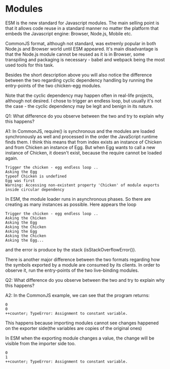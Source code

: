 # Modules

ESM is the new standard for Javascript modules. The main selling point is that it allows code reuse in a standard manner no matter the platform that embeds the Javascript engine: Browser, Node.js, Mobile etc.

CommonJS format, although not standard, was extremly popular in both Node.js and Browser world until ESM appeared.
It's main disadvantage is that the Node.js module cannot be reused as it is in Browser, some transpiling and packaging is necessary - babel and webpack being the most used tools for this task.

Besides the short description above you will also notice the difference between the two regarding cyclic dependency handling by running the entry-points of the two chicken-egg modules.

Note that the cyclic dependency may happen often in real-life projects, although not desired. I chose to trigger an endless loop, but usually it's not the case - the cyclic dependency may be legit and benign in its nature.

Q1: What difference do you observe between the two and try to explain why this happens?

A1: In CommonJS, require() is synchronous and the modules are loaded synchronously as well and processed
in the order the JavaScript runtime finds them. I think this means that from index exists an instance
of Chicken and from Chicken an instance of Egg. But when Egg wants to call a new instance of Chicken,
it doesn't exist, because the require cannot be loaded again.

    Trigger the chicken - egg endless loop ..
    Asking the Egg
    typeof Chicken is undefined
    Egg was first
    Warning: Accessing non-existent property 'Chicken' of module exports inside circular dependency

In ESM, the module loader runs in asynchronous phases. So there are creating as many instances as possible.
Here appears the loop

    Trigger the chicken - egg endless loop ..
    Asking the Chicken
    Asking the Egg
    Asking the Chicken
    Asking the Egg
    Asking the Chicken
    Asking the Egg...
and the error is produce by the stack (isStackOverflowError()).

There is another major difference between the two formats regarding how the symbols exported by a module are consumed by its clients. In order to observe it, run the entry-points of the two live-binding modules.

Q2: What difference do you observe between the two and try to explain why this happens?

A2: In the CommonJS example, we can see that the program returns:

    0
    0
    ++counter; TypeError: Assignment to constant variable.

This happens because importing modules cannot see changes 
happened on the exporter side(the variables are copies of the original ones) 

In ESM when the exporting module changes a value, the change will be  visible from the importer side too.

    0
    1
    ++counter; TypeError: Assignment to constant variable.




